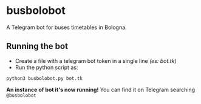 # busbolobot

A Telegram bot for buses timetables in Bologna.

## Running the bot

* Create a file with a telegram bot token in a single line *(es: bot.tk)*
* Run the python script as:

`python3 busbolobot.py bot.tk`


**An instance of bot it's now running!** You can find it on Telegram searching `@busbolobot`
